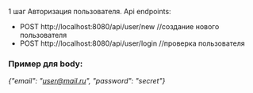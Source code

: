 1 шаг
Авторизация пользователя.
Api endpoints:

- POST http://localhost:8080/api/user/new //создание нового пользователя
- POST http://localhost:8080/api/user/login //проверка пользователя
### Пример для body:
*{"email": "user@mail.ru", "password": "secret"}*
